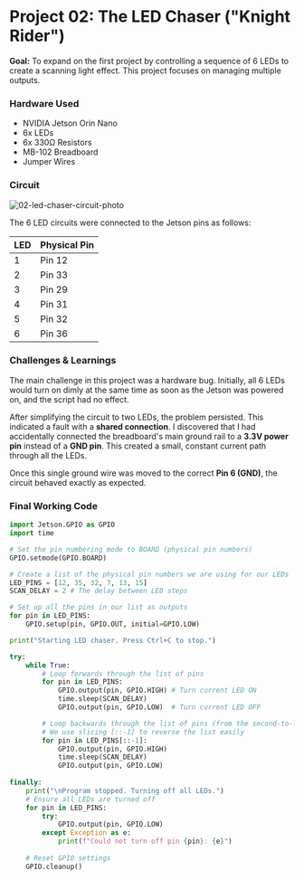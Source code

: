 # Project 02: The LED Chaser ("Knight Rider")

**Goal:** To expand on the first project by controlling a sequence of 6 LEDs to create a scanning light effect. This project focuses on managing multiple outputs.

### Hardware Used

* NVIDIA Jetson Orin Nano
* 6x LEDs
* 6x 330Ω Resistors
* MB-102 Breadboard
* Jumper Wires

### Circuit

![02-led-chaser-circuit-photo](https://github.com/user-attachments/assets/67f26e27-7be9-44c6-b7b1-094d76eb2047)

The 6 LED circuits were connected to the Jetson pins as follows:

| LED | Physical Pin |
| :-- | :----------- |
| 1   | Pin 12       |
| 2   | Pin 33       |
| 3   | Pin 29       |
| 4   | Pin 31       |
| 5   | Pin 32       |
| 6   | Pin 36       |

### Challenges & Learnings

The main challenge in this project was a hardware bug. Initially, all 6 LEDs would turn on dimly at the same time as soon as the Jetson was powered on, and the script had no effect.

After simplifying the circuit to two LEDs, the problem persisted. This indicated a fault with a **shared connection**. I discovered that I had accidentally connected the breadboard's main ground rail to a **3.3V power pin** instead of a **GND pin**. This created a small, constant current path through all the LEDs.

Once this single ground wire was moved to the correct **Pin 6 (GND)**, the circuit behaved exactly as expected.

### Final Working Code

```python
import Jetson.GPIO as GPIO
import time

# Set the pin numbering mode to BOARD (physical pin numbers)
GPIO.setmode(GPIO.BOARD)

# Create a list of the physical pin numbers we are using for our LEDs
LED_PINS = [12, 35, 32, 7, 13, 15]
SCAN_DELAY = 2 # The delay between LED steps

# Set up all the pins in our list as outputs
for pin in LED_PINS:
    GPIO.setup(pin, GPIO.OUT, initial=GPIO.LOW)

print("Starting LED chaser. Press Ctrl+C to stop.")

try:
    while True:
        # Loop forwards through the list of pins
        for pin in LED_PINS:
            GPIO.output(pin, GPIO.HIGH) # Turn current LED ON
            time.sleep(SCAN_DELAY)
            GPIO.output(pin, GPIO.LOW)  # Turn current LED OFF

        # Loop backwards through the list of pins (from the second-to-last to the second)
        # We use slicing [::-1] to reverse the list easily
        for pin in LED_PINS[::-1]:
            GPIO.output(pin, GPIO.HIGH)
            time.sleep(SCAN_DELAY)
            GPIO.output(pin, GPIO.LOW)
            
finally:
    print("\nProgram stopped. Turning off all LEDs.")
    # Ensure all LEDs are turned off
    for pin in LED_PINS:
        try:
            GPIO.output(pin, GPIO.LOW)
        except Exception as e:
            print(f"Could not turn off pin {pin}: {e}")
            
    # Reset GPIO settings
    GPIO.cleanup()
